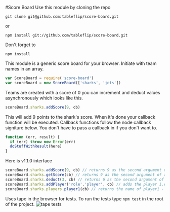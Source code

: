 #Score Board
Use this module by cloning the repo
```
git clone git@github.com:tableflip/score-board.git
```
or
```
npm install git://github.com/tableflip/score-board.git
```
Don't forget to
```
npm install
```
This module is a generic score board for your browser. Initiate with team names in an array.
```js
var ScoreBoard = require('score-board')
var scoreBoard = new ScoreBoard(['sharks', 'jets'])
```
Teams are created with a score of 0 you can increment and deduct values asynchronously which looks like this.
```js
scoreBoard.sharks.addScore(9, cb)
```
This will add 9 points to the shark's score. When it's done your callback function will be executed. Callback functions follow the node callback signiture below. You don't have to pass a callback in if you don't want to.
```js
function (err, result) {
  if (err) throw new Error(err)
  doStuffWithResult(here)
}
```
Here is v1.1.0 interface
```js
scoreBoard.sharks.addScore(9, cb) // returns 9 as the second argument of a callback 
scoreBoard.sharks.getScore(cb) // returns 9 as the second argument of a callback
scoreBoard.sharks.deduct(3, cb) // returns 6 as the second argument of a callback
scoreBoard.sharks.addPlayer('role','player', cb) // adds the player i.e {role: player}
scoreBoard.sharks.players.player1(cb) // returns the name of player1 - player1 is the 'role'
```
Uses tape in the browser for tests. To run the tests type `npm test` in the root of the project.
![tape tests](https://s3-eu-west-1.amazonaws.com/bmordantagbang/Screen+Shot+2015-06-13+at+15.40.31.jpg?X-Amz-Date=20150613T144302Z&X-Amz-Expires=300&X-Amz-Algorithm=AWS4-HMAC-SHA256&X-Amz-Signature=8924f929a4b6294d0aed0a63b59ea0d1adac82e1cdd459b99037629f57e2e04b&X-Amz-Credential=ASIAJUV42PIJ426NK73Q/20150613/eu-west-1/s3/aws4_request&X-Amz-SignedHeaders=Host&x-amz-security-token=AQoDYXdzEMD//////////wEagAJlFaG9XdBOXIZAdTMUGC2oXoznVbxLWhPrZYGIxV%2Bu7Bvj4M/HDWN0h1vTWdm%2BLJpsWm8gV4JhAJgfdUNbFtsrN48B9OS4Ua4CkFqer2IeY9PL2FaxaXP/JB3A/dyvNXPV5oTK8qGBgJCYgB38hqP4OLlI5jYjywBFKmlIrxumM6TElBtcheFUUvAOICWP0FMsFiTqMNG1auV2H5kVz6op55qn0%2BMEOGg1IDugPVMkGJnrDsrRLT%2BrmGpasBzqr76GaEV25giV3RicHr9psmkaJb/6IRNLmUW84KxAgnnsH0lkvVIK8FreaSNJrvYyZdV2g22tsj5KAQoYQuGJ4/IkIJKC8asF)
